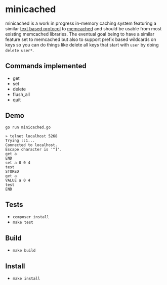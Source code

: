 # minicached

minicached is a work in progress in-memory caching system
featuring a similar [text based protocol](https://github.com/memcached/memcached/blob/master/doc/protocol.txt)
to [memcached](http://memcached.org/) and should be usable from most existing memcached libraries. The eventual
goal being to have a similar feature set to memcached but also to support prefix based wildcards on keys so you can do things
like delete all keys that start with `user` by doing `delete user*`.

## Commands implemented

- get
- set
- delete
- flush_all
- quit

## Demo

`go run minicached.go`

````
» telnet localhost 5268
Trying ::1...
Connected to localhost.
Escape character is '^]'.
get a
END
set a 0 0 4
test
STORED
get a
VALUE a 0 4
test
END
````

## Tests

- `composer install`
- `make test`

## Build

- `make build`

## Install

- `make install`
